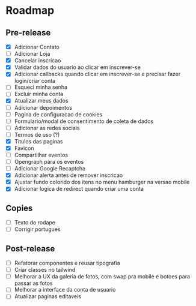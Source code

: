 # Roadmap

## Pre-release

- [x] Adicionar Contato
- [ ] Adicionar Loja
- [x] Cancelar inscricao
- [x] Validar dados do usuario ao clicar em inscrever-se
- [x] Adicionar callbacks quando clicar em inscrever-se e precisar fazer login/criar conta
- [ ] Esqueci minha senha
- [ ] Excluir minha conta
- [x] Atualizar meus dados
- [ ] Adicionar depoimentos
- [ ] Pagina de configuracao de cookies
- [ ] Formulario/modal de consentimento de coleta de dados
- [ ] Adicionar as redes sociais
- [ ] Termos de uso (?)
- [x] Titulos das paginas
- [x] Favicon
- [ ] Compartilhar eventos
- [ ] Opengraph para os eventos
- [ ] Adicionar Google Recaptcha
- [x] Adicionar alerta antes de remover inscricao
- [x] Ajustar fundo colorido dos itens no menu hamburger na versao mobile
- [x] Adicionar logica de redirect quando criar uma conta

## Copies

- [ ] Texto do rodape
- [ ] Corrigir portugues

## Post-release

- [ ] Refatorar componentes e reusar tipografia
- [ ] Criar classes no tailwind
- [ ] Melhorar a UX da galeria de fotos, com swap pra mobile e botoes para passar as fotos
- [ ] Melhorar a interface da conta de usuario
- [ ] Atualizar paginas editaveis
